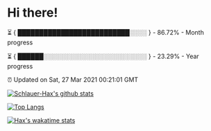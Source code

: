 # Hi there!

⏳ { ██████████████████████████░░░░ } - 86.72% - Month progress

⏳ { ██████░░░░░░░░░░░░░░░░░░░░░░░░ } - 23.29% - Year progress

⏰ Updated on Sat, 27 Mar 2021 00:21:01 GMT


[![Schlauer-Hax's github stats](https://github-readme-stats.vercel.app/api?username=Schlauer-Hax&show_icons=true&theme=dark&count_private=true)](https://github.com/Schlauer-Hax)


[![Top Langs](https://github-readme-stats.vercel.app/api/top-langs/?username=Schlauer-Hax&layout=compact&theme=dark)](https://github.com/Schlauer-Hax?tab=repositories)


[![Hax's wakatime stats](https://github-readme-stats.vercel.app/api/wakatime?username=Hax&theme=dark)](https://wakatime.com/@Hax)

